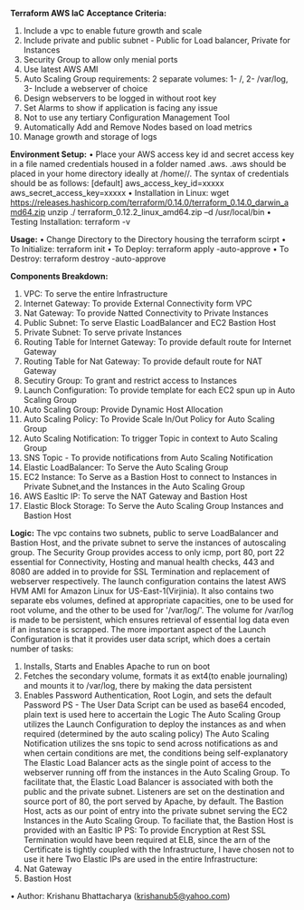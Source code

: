 **Terraform AWS IaC**
**Acceptance Criteria:**
1.	Include a vpc to enable future growth and scale
2.	Include private and public subnet - Public for Load balancer, Private for Instances
3.	Security Group to allow only menial ports
4.	Use latest AWS AMI
5.	Auto Scaling Group requirements: 2 separate volumes: 1- /, 2- /var/log, 3- Include a webserver of choice
6.	Design webservers to be logged in without root key
7.	Set Alarms to show if application is facing any issue
8.	Not to use any tertiary Configuration Management Tool
9.	Automatically Add and Remove Nodes based on load metrics
10.	Manage growth and storage of logs

**Environment Setup:**
•	Place your AWS access key id and secret access key in a file named credentials housed in a folder named .aws. .aws should be placed in your home directory ideally at /home/<user-name>/.
The syntax of credentials should be as follows:
[default]
aws_access_key_id=xxxxx
aws_secret_access_key=xxxxx
•	Installation in Linux:
wget https://releases.hashicorp.com/terraform/0.14.0/terraform_0.14.0_darwin_amd64.zip
unzip ./ terraform_0.12.2_linux_amd64.zip –d /usr/local/bin
•	Testing Installation:
terraform -v

**Usage:**
•	Change Directory to the Directory housing the terraform scirpt
•	To Initialize:
terraform init
•	To Deploy:
terraform apply -auto-approve
•	To Destroy:
terraform destroy -auto-approve

  
**Components Breakdown:**
1.	VPC: To serve the entire Infrastructure
2.	Internet Gateway: To provide External Connectivity form VPC
3.	Nat Gateway: To provide Natted Connectivity to Private Instances
4.	Public Subnet: To serve Elastic LoadBalancer and EC2 Bastion Host
5.	Private Subnet: To serve private Instances
6.	Routing Table for Internet Gateway: To provide default route for Internet Gateway
7.	Routing Table for Nat Gateway: To provide default route for NAT Gateway
8.	Secutiry Group: To grant and restrict access to Instances
9.	Launch Configuration: To provide template for each EC2 spun up in Auto Scaling Group
10.	Auto Scaling Group: Provide Dynamic Host Allocation
11.	Auto Scaling Policy: To Provide Scale In/Out Policy for Auto Scaling Group
12.	Auto Scaling Notification: To trigger Topic in context to Auto Scaling Group
13.	SNS Topic - To provide notifications from Auto Scaling Notification
14.	Elastic LoadBalancer: To Serve the Auto Scaling Group
15.	EC2 Instance: To Serve as a Bastion Host to connect to Instances in Private Subnet,and the Instances in the Auto Scaling Group
16.	AWS Easltic IP: To serve the NAT Gateway and Bastion Host
17.	Elastic Block Storage: To Serve the Auto Scaling Group Instances and Bastion Host
  
**Logic:**
The vpc contains two subnets, public to serve LoadBalancer and Bastion Host, and the private subnet to serve the instances of autoscaling group. The Security Group provides access to only icmp, port 80, port 22 essential for Connectivity, Hosting and manual health checks, 443 and 8080 are added in to provide for SSL Termination and replacement of webserver respectively.
The launch configuration contains the latest AWS HVM AMI for Amazon Linux for US-East-1(Virjinia). It also contains two separate ebs volumes, defined at appropriate capacities, one to be used for root volume, and the other to be used for '/var/log/'. The volume for /var/log is made to be persistent, which ensures retrieval of essential log data even if an instance is scrapped. The more important aspect of the Launch Configuration is that it provides user data script, which does a certain number of tasks:
1.	Installs, Starts and Enables Apache to run on boot
2.	Fetches the secondary volume, formats it as ext4(to enable journaling) and mounts it to /var/log, there by making the data persistent
3.	Enables Password Authentication, Root Login, and sets the default Password
PS - The User Data Script can be used as base64 encoded, plain text is used here to accertain the Logic
The Auto Scaling Group utilizes the Launch Configuration to deploy the instances as and when required (determined by the auto scaling policy)
The Auto Scaling Notification utilizes the sns topic to send across notifications as and when certain conditions are met, the conditions being self-explanatory
The Elastic Load Balancer acts as the single point of access to the webserver running off from the instances in the Auto Scaling Group. To facilitate that, the Elastic Load Balancer is associated with both the public and the private subnet. Listeners are set on the destination and source port of 80, the port served by Apache, by default.
The Bastion Host, acts as our point of entry into the private subnet serving the EC2 Instances in the Auto Scaling Group. To faciliate that, the Bastion Host is provided with an Easltic IP
PS: To provide Encryption at Rest SSL Termination would have been required at ELB, since the arn of the Certificate is tightly coupled with the Infrastructure, I have chosen not to use it here
Two Elastic IPs are used in the entire Infrastructure:
1.	Nat Gateway
2.	Bastion Host
  
•	Author: Krishanu Bhattacharya (krishanub5@yahoo.com)


